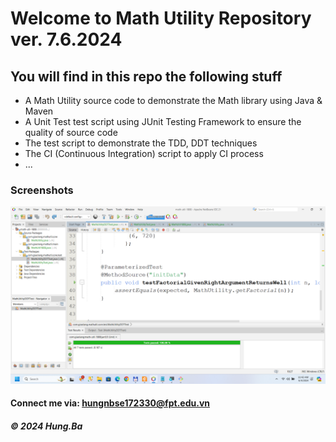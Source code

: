 # Welcome to Math Utility Repository ver. 7.6.2024

## You will find in this repo the following stuff

* A Math Utility source code to demonstrate the Math library using Java & Maven
* A Unit Test test script using JUnit Testing Framework to ensure the quality of source code
* The test script to demonstrate the TDD, DDT techniques
* The CI (Continuous Integration) script to apply CI process 
* ...

### Screenshots
![Source code and Unit Test](https://github.com/doit-now/math-util-1808/blob/main/screenshots/SourceCodeAndUnitTest.png)


#### Connect me via: hungnbse172330@fpt.edu.vn

##### &#169; 2024 Hung.Ba

